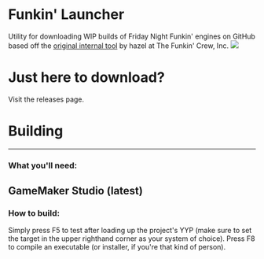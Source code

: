 # Funkin' Launcher
Utility for downloading WIP builds of Friday Night Funkin' engines on GitHub based off the [original internal tool](https://funkin.me/blog/2024-03-12/#the-factory-must-grow) by hazel at The Funkin' Crew, Inc.
![](https://github.com/icomiki/FunkinLauncher/blob/main/img/launcher1.png?raw=true)

# Just here to download?
Visit the releases page.

# Building
---
### What you'll need:
GameMaker Studio (latest)
---
### How to build:
Simply press F5 to test after loading up the project's YYP (make sure to set the target in the upper righthand corner as your system of choice).
Press F8 to compile an executable (or installer, if you're that kind of person).